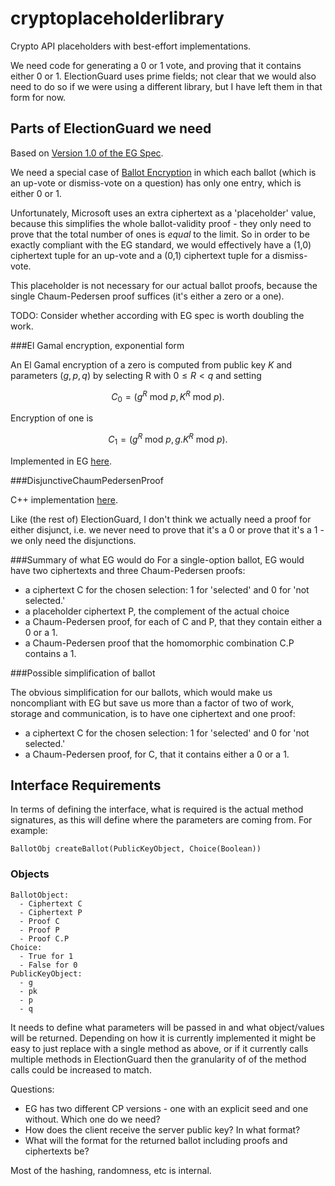 # cryptoplaceholderlibrary
Crypto API placeholders with best-effort implementations.

We need code for generating a 0 or 1 vote, and proving that it contains either 0 or 1. ElectionGuard uses prime fields; not clear that we would also need to do so if we were using a different library, but I have left them in that form for now.

## Parts of ElectionGuard we need

Based on [Version 1.0 of the EG Spec](https://github.com/microsoft/electionguard/releases/download/v1.0/EG_spec_v1_0.pdf).

We need a special case of [Ballot Encryption](https://www.electionguard.vote/spec/web/6_Ballot_Encryption/) in which each ballot (which is an up-vote or dismiss-vote on a question) has only one entry, which is either 0 or 1.

Unfortunately, Microsoft uses an extra ciphertext as a 'placeholder' value, because this simplifies the whole ballot-validity proof - they only need to prove that the total number of ones is *equal* to the limit. So in order to be exactly compliant with the EG standard, we would effectively have a (1,0) ciphertext tuple for an up-vote and a (0,1) ciphertext tuple for a dismiss-vote.

This placeholder is not necessary for our actual ballot proofs, because the single Chaum-Pedersen proof suffices (it's either a zero or a one). 

TODO: Consider whether according with EG spec is worth doubling the work.

###El Gamal encryption, exponential form

An El Gamal encryption of a zero is computed from public key $K$ and parameters $(g,p,q)$ by selecting R with $`0 \leq R < q`$ and setting

```math
C_0 = (g^R \text{ mod } p, K^R \text{ mod } p).
```

Encryption of one is

$$ C_1 = (g^R \text{ mod } p, g . K^R \text{ mod } p).$$



Implemented in EG [here](https://github.com/microsoft/electionguard-cpp/blob/main/bindings/netstandard/ElectionGuard/ElectionGuard.Encryption/ElGamal.cs).




###DisjunctiveChaumPedersenProof


C++ implementation [here](https://github.com/microsoft/electionguard-cpp/blob/main/src/electionguard/chaum_pedersen.cpp).

Like (the rest of) ElectionGuard, I don't think we actually need a proof for either disjunct, i.e. we never need to prove that it's a 0 or prove that it's a 1 - we only need the disjunctions.

###Summary of what EG would do
For a single-option ballot, EG would have two
ciphertexts and three Chaum-Pedersen proofs:

- a ciphertext C for the chosen selection: 1 for 'selected' and 0 for 'not selected.'
- a placeholder ciphertext P, the complement of the actual choice
- a Chaum-Pedersen proof, for each of C and P, that they contain either a 0 or a 1.
- a Chaum-Pedersen proof that the homomorphic combination C.P contains a 1.

###Possible simplification of ballot

The obvious simplification for our ballots, which would make us noncompliant with EG but save us more than a factor of two of work, storage and communication, is to have one ciphertext and one proof:

- a ciphertext C for the chosen selection: 1 for 'selected' and 0 for 'not selected.'
- a Chaum-Pedersen proof, for   C, that it contains either a 0 or a 1.

## Interface Requirements
In terms of defining the interface, what is required is the actual method signatures, as this will define where the parameters are coming from. For example:

`BallotObj createBallot(PublicKeyObject, Choice(Boolean))`

### Objects
```
BallotObject:
  - Ciphertext C
  - Ciphertext P
  - Proof C
  - Proof P
  - Proof C.P
Choice:
  - True for 1
  - False for 0
PublicKeyObject:
  - g
  - pk
  - p
  - q
 ```
 It needs to define what parameters will be passed in and what object/values will be returned. Depending on how it is currently implemented it might be easy to just replace with a single method as above, or if it currently calls multiple methods in ElectionGuard then the granularity of of the method calls could be increased to match.
 
 Questions:
 
 - EG has two different CP versions - one with an explicit seed and one without. Which one do we need?
 - How does the client receive the server public key? In what format?
 - What will the format for the returned ballot including proofs and ciphertexts be?
 
 Most of the hashing, randomness, etc is internal.
 
 
 
